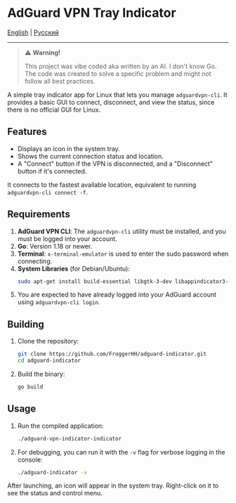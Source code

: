 # AdGuard VPN Tray Indicator

[English](./README.md) | [Русский](./README_ru.md)
***

> ⚠️ **Warning!**
>
> This project was vibe coded aka written by an AI. I don't know Go. The code was
> created to solve a specific problem and might not follow all best
> practices.

A simple tray indicator app for Linux that lets you manage
`adguardvpn-cli`. It provides a basic GUI to connect, disconnect, and
view the status, since there is no official GUI for Linux.

## Features

*   Displays an icon in the system tray.
*   Shows the current connection status and location.
*   A "Connect" button if the VPN is disconnected, and a "Disconnect"
    button if it's connected.

It connects to the fastest available location, equivalent to running
`adguardvpn-cli connect -f`.

## Requirements

1.  **AdGuard VPN CLI**: The `adguardvpn-cli` utility must be
    installed, and you must be logged into your account.
2.  **Go**: Version 1.18 or newer.
3.  **Terminal**: `x-terminal-emulator` is used to enter the sudo
    password when connecting.
4.  **System Libraries** (for Debian/Ubuntu):
    ```bash
    sudo apt-get install build-essential libgtk-3-dev libappindicator3-dev
    ```
5.  You are expected to have already logged into your AdGuard account
    using `adguardvpn-cli login`.

## Building

1.  Clone the repository:
    ```bash
    git clone https://github.com/FroggerHH/adguard-indicator.git
    cd adguard-indicator
    ```

2.  Build the binary:
    ```bash
    go build
    ```

## Usage

1.  Run the compiled application:
    ```bash
    ./adguard-vpn-indicator-indicator
    ```

2.  For debugging, you can run it with the `-v` flag for verbose
    logging in the console:
    ```bash
    ./adguard-indicator -v
    ```

After launching, an icon will appear in the system tray. Right-click on
it to see the status and control menu.
